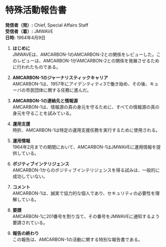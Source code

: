 # 特殊活動報告書

**発信者（発）:** Chief, Special Affairs Staff  
**受信者（着）:** JMWAVE  
**日時:** 1964年4月9日

1. **はじめに**  
   JMWAVEは、AMCARBON-1のAMCARBON-2との関係をレビューした。このレビューは、AMCARBON-1がAMCARBON-2との関係を発展させるために行われたものである。

2. **AMCARBON-1のジャーナリスティックキャリア**  
   AMCARBON-1は、1957年にアイデンティティ3で働き始め、その後、キューバの市民団体に関する任務に進んだ。

3. **AMCARBON-1の連絡先と情報源**  
   AMCARBON-1は、情報源の真の身元を守るために、すべての情報源の真の身元を守ることを試みている。

4. **運用支援**  
   時折、AMCARBON-1は特定の運用支援任務を実行するために使用される。

5. **運用情報**  
   1964年2月までの期間において、AMCARBON-1はJMWAVEに運用情報を提供している。

6. **ポジティブインテリジェンス**  
   AMCARBON-1からのポジティブインテリジェンスを得る試みは、一般的に成功していない。

7. **コメント**  
   AMCARBON-1は、誠実で協力的な個人であり、セキュリティの必要性を理解している。

8. **要請**  
   AMCARBON-1に201番号を割り当て、その番号をJMWAVEに通知するよう要請されている。

9. **報告の終わり**  
   この報告は、AMCARBON-1の活動に関する特別な報告書である。